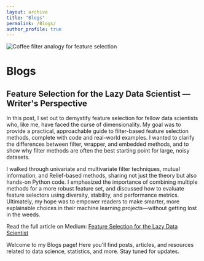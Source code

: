 ```yaml
---
layout: archive
title: "Blogs"
permalink: /Blogs/
author_profile: true
---
```


![Coffee filter analogy for feature selection](https://images.unsplash.com/photo-1464983953574-0892a716854b?auto=format&fit=crop&w=800&q=80)

# Blogs

## Feature Selection for the Lazy Data Scientist — Writer's Perspective

In this post, I set out to demystify feature selection for fellow data scientists who, like me, have faced the curse of dimensionality. My goal was to provide a practical, approachable guide to filter-based feature selection methods, complete with code and real-world examples. I wanted to clarify the differences between filter, wrapper, and embedded methods, and to show why filter methods are often the best starting point for large, noisy datasets.

I walked through univariate and multivariate filter techniques, mutual information, and Relief-based methods, sharing not just the theory but also hands-on Python code. I emphasized the importance of combining multiple methods for a more robust feature set, and discussed how to evaluate feature selectors using diversity, stability, and performance metrics. Ultimately, my hope was to empower readers to make smarter, more explainable choices in their machine learning projects—without getting lost in the weeds.

Read the full article on Medium: [Feature Selection for the Lazy Data Scientist](https://medium.com/data-science/feature-selection-for-the-lazy-data-scientist-c31ba9b4ee66)

Welcome to my Blogs page! Here you'll find posts, articles, and resources related to data science, statistics, and more. Stay tuned for updates. 